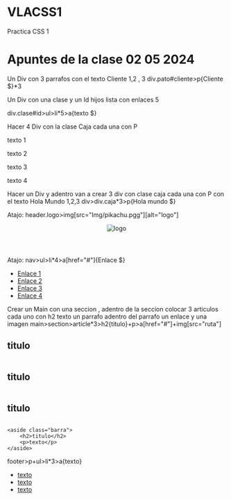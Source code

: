 # VLACSS1
Practica CSS 1 

# Apuntes de la clase 02 05 2024

Un Div con 3 parrafos con el texto Cliente 1,2 , 3 
div.pato#cliente>p{Cliente $}*3

Un Div con una clase y un Id hijos lista con  enlaces 5

div.clase#id>ul>li*5>a{texto $}


Hacer 4 Div con la clase Caja cada una con P 
<div class="caja">
    <p>texto 1</p>
</div>
<div class="caja">
    <p>texto 2</p>
</div>
<div class="caja">
    <p>texto 3</p>
</div>
<div class="caja">
    <p>texto 4</p>
</div>   
Hacer un Div y adentro van a crear 3 div con clase caja cada una con P con el texto Hola Mundo 1,2,3
div>div.caja*3>p{Hola mundo $}


Atajo: header.logo>img[src="Img/pikachu.pgg"][alt="logo"]
<header class="logo">
    <img src="Img/pikachu.pgg" alt="logo">
</header>


Atajo: nav>ul>li*4>a[href="#"]{Enlace $}
<nav>
    <ul>
        <li><a href="#">Enlace 1</a></li>
        <li><a href="#">Enlace 2</a></li>
        <li><a href="#">Enlace 3</a></li>
        <li><a href="#">Enlace 4</a></li>
    </ul>
</nav>

Crear un Main con una seccion , 
adentro de la seccion colocar 3 articulos cada uno con h2 texto un parrafo adentro del parrafo un enlace y una imagen 
main>section>article*3>h2{titulo}+p>a[href="#"]+img[src="ruta"]
<main>
    <section>
        <article>
            <h2>titulo</h2>
            <p><a href="#"></a><img src="ruta" alt=""></p>
        </article>
        <article>
            <h2>titulo</h2>
            <p><a href="#"></a><img src="ruta" alt=""></p>
        </article>
        <article>
            <h2>titulo</h2>
            <p><a href="#"></a><img src="ruta" alt=""></p>
        </article>
    </section>

    <aside class="barra">
        <h2>titulo</h2>
        <p>texto</p>
    </aside>
</main>
footer>p+ul>li*3>a{texto}
<footer>
    <p></p>
    <ul>
        <li><a href="">texto</a></li>
        <li><a href="">texto</a></li>
        <li><a href="">texto</a></li>
    </ul>
</footer>
